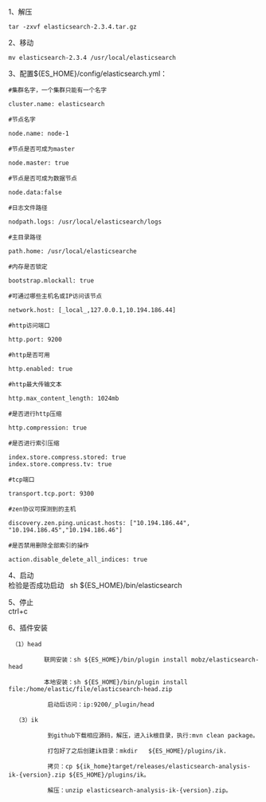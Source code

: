 1、解压

```tar -zxvf elasticsearch-2.3.4.tar.gz```

2、移动

```mv elasticsearch-2.3.4 /usr/local/elasticsearch```

3、配置${ES\_HOME}/config/elasticsearch.yml：

```
#集群名字，一个集群只能有一个名字

cluster.name: elasticsearch

#节点名字

node.name: node-1

#节点是否可成为master

node.master: true

#节点是否可成为数据节点

node.data:false

#日志文件路径

nodpath.logs: /usr/local/elasticsearch/logs

#主目录路径

path.home: /usr/local/elasticsearche

#内存是否锁定

bootstrap.mlockall: true

#可通过哪些主机名或IP访问该节点

network.host: [_local_,127.0.0.1,10.194.186.44]

#http访问端口

http.port: 9200

#http是否可用

http.enabled: true

#http最大传输文本

http.max_content_length: 1024mb

#是否进行http压缩

http.compression: true

#是否进行索引压缩

index.store.compress.stored: true
index.store.compress.tv: true

#tcp端口

transport.tcp.port: 9300

#zen协议可探测到的主机

discovery.zen.ping.unicast.hosts: ["10.194.186.44", "10.194.186.45","10.194.186.46"]

#是否禁用删除全部索引的操作

action.disable_delete_all_indices: true
```
4、启动  
检验是否成功启动  
sh ${ES_HOME}/bin/elasticsearch

5、停止  
ctrl+c  
  
6、插件安装  
```
 （1）head

          联网安装：sh ${ES_HOME}/bin/plugin install mobz/elasticsearch-head

          本地安装：sh ${ES_HOME}/bin/plugin install file:/home/elastic/file/elasticsearch-head.zip

           启动后访问：ip:9200/_plugin/head

  （3）ik

           到github下载相应源码，解压，进入ik根目录，执行:mvn clean package。

           打包好了之后创建ik目录：mkdir   ${ES_HOME}/plugins/ik.

           拷贝：cp ${ik_home}target/releases/elasticsearch-analysis-ik-{version}.zip ${ES_HOME}/plugins/ik。

           解压：unzip elasticsearch-analysis-ik-{version}.zip。
```
